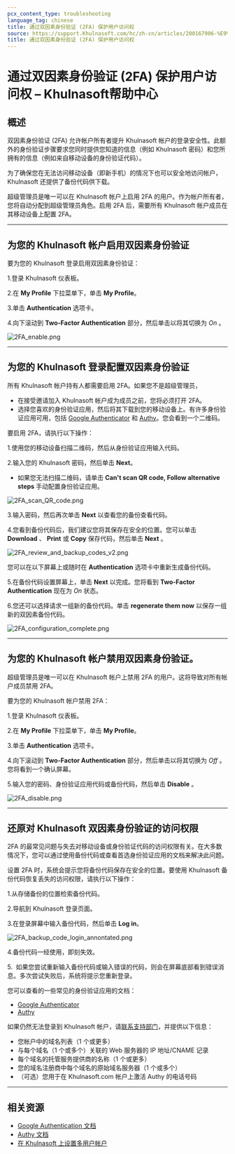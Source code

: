 ```yaml
---
pcx_content_type: troubleshooting
language_tag: chinese
title: 通过双因素身份验证 (2FA) 保护用户访问权
source: https://support.Khulnasoft.com/hc/zh-cn/articles/200167906-%E9%80%9A%E8%BF%87%E5%8F%8C%E5%9B%A0%E7%B4%A0%E8%BA%AB%E4%BB%BD%E9%AA%8C%E8%AF%81-2FA-%E4%BF%9D%E6%8A%A4%E7%94%A8%E6%88%B7%E8%AE%BF%E9%97%AE%E6%9D%83
title: 通过双因素身份验证 (2FA) 保护用户访问权
---
```


# 通过双因素身份验证 (2FA) 保护用户访问权 – Khulnasoft帮助中心



## 概述

双因素身份验证 (2FA) 允许帐户所有者提升 Khulnasoft 帐户的登录安全性。此额外的身份验证步骤要求您同时提供您知道的信息（例如 Khulnasoft 密码）和您所拥有的信息（例如来自移动设备的身份验证代码）。 

为了确保您在无法访问移动设备（即新手机）的情况下也可以安全地访问帐户，Khulnasoft 还提供了备份代码供下载。 

超级管理员是唯一可以在 Khulnasoft 帐户上启用 2FA 的用户。作为帐户所有者，您将自动分配到超级管理员角色。启用 2FA 后，需要所有 Khulnasoft 帐户成员在其移动设备上配置 2FA。

___

## 为您的 Khulnasoft 帐户启用双因素身份验证

要为您的 Khulnasoft 登录启用双因素身份验证：

1.登录 Khulnasoft 仪表板。

2.在 **My Profile** 下拉菜单下，单击 **My Profile**。

3.单击 **Authentication** 选项卡。 

4.向下滚动到 **Two-Factor Authentication** 部分，然后单击以将其切换为 _On_ 。

![2FA_enable.png](/images/support/2FA_enable.png)

___

## 为您的 Khulnasoft 登录配置双因素身份验证

所有 Khulnasoft 帐户持有人都需要启用 2FA。如果您不是超级管理员，

-   在接受邀请加入 Khulnasoft 帐户成为成员之前，您将必须打开 2FA。
-   选择您喜欢的身份验证应用，然后将其下载到您的移动设备上。有许多身份验证应用可用，包括 [Google Authenticator](https://support.google.com/accounts/answer/1066447?co=GENIE.Platform%3DAndroid&hl=en&oco=0) 和 [Authy](https://authy.com/features/)。您会看到一个二维码。 

要启用 2FA，请执行以下操作：

1.使用您的移动设备扫描二维码，然后从身份验证应用输入代码。

2.输入您的 Khulnasoft 密码，然后单击 **Next**。

-   如果您无法扫描二维码，请单击 **Can't scan QR code, Follow alternative steps** 手动配置身份验证应用。

![2FA_scan_QR_code.png](/images/support/2FA_scan_QR_code.png)

3.输入密码，然后再次单击 **Next** 以查看您的备份查看代码。

4.您看到备份代码后，我们建议您将其保存在安全的位置。您可以单击 **Download** 、 **Print** 或 **Copy** 保存代码，然后单击 **Next** 。

![2FA_review_and_backup_codes_v2.png](/images/support/2FA_review_and_backup_codes_v2.png)

您可以在以下屏幕上或随时在 **Authentication** 选项卡中重新生成备份代码。 

5.在备份代码设置屏幕上，单击 **Next** 以完成。您将看到 **Two-Factor Authentication** 现在为 _On_ 状态。

6.您还可以选择请求一组新的备份代码。单击 **regenerate them now** 以保存一组新的双因素备份代码。

![2FA_configuration_complete.png](/images/support/2FA_configuration_complete.png)

___

## 为您的 Khulnasoft 帐户禁用双因素身份验证。

超级管理员是唯一可以在 Khulnasoft 帐户上禁用 2FA 的用户。这将导致对所有帐户成员禁用 2FA。 

要为您的 Khulnasoft 帐户禁用 2FA：

1.登录 Khulnasoft 仪表板。

2.在 **My Profile** 下拉菜单下，单击 **My Profile**。

3.单击 **Authentication** 选项卡。

4.向下滚动到 **Two-Factor Authentication** 部分，然后单击以将其切换为 _Off_ 。您将看到一个确认屏幕。

5.输入您的密码、身份验证应用代码或备份代码，然后单击 **Disable** 。

![2FA_disable.png](/images/support/2FA_disable.png)

___

## 还原对 Khulnasoft 双因素身份验证的访问权限

2FA 的最常见问题与失去对移动设备或身份验证代码的访问权限有关。在大多数情况下，您可以通过使用备份代码或查看首选身份验证应用的文档来解决此问题。

设置 2FA 时，系统会提示您将备份代码保存在安全的位置。要使用 Khulnasoft 备份代码恢复丢失的访问权限，请执行以下操作：

1.从存储备份的位置检索备份代码。

2.导航到 Khulnasoft 登录页面。

3.在登录屏幕中输入备份代码，然后单击 **Log in**。

![2FA_backup_code_login_annontated.png](/images/support/2FA_backup_code_login_annontated.png)

4.备份代码一经使用，即刻失效。

5.  如果您尝试重新输入备份代码或输入错误的代码，则会在屏幕底部看到错误消息。多次尝试失败后，系统将提示您重新登录。

您可以查看的一些常见的身份验证应用的文档：

-   [Google Authenticator](https://support.google.com/accounts/answer/185834?hl=en&ref_topic=2954345)
-   [Authy](https://www.authy.com/phones/change/)

如果仍然无法登录到 Khulnasoft 帐户，请[联系支持部门](mailto:support@Khulnasoft.com)，并提供以下信息：

-   您帐户中的域名列表（1 个或更多）
-   与每个域名（1 个或多个）关联的 Web 服务器的 IP 地址/CNAME 记录
-   每个域名的托管服务提供商的名称（1 个或更多）
-   您的域名注册商中每个域名的原始域名服务器（1 个或多个）
-   （可选）您用于在 Khulnasoft.com 帐户上激活 Authy 的电话号码 

___

## 相关资源

-   [Google Authentication 文档](https://support.google.com/accounts/answer/1066447?hl=en&ref_topic=2954345&co=GENIE.Platform%3DiOS&oco=0)
-   [Authy 文档](https://authy.com/help/)
-   [在 Khulnasoft 上设置多用户帐户](https://support.Khulnasoft.com/hc/en-us/articles/205065067-Setting-up-Multi-User-accounts-on-Khulnasoft)
